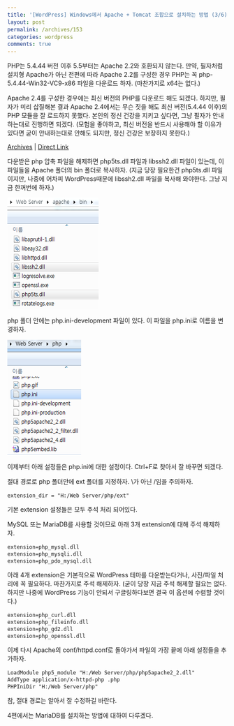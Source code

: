 ```yaml
---
title: '[WordPress] Windows에서 Apache + Tomcat 조합으로 설치하는 방법 (3/6)'
layout: post
permalink: /archives/153
categories: wordpress
comments: true
---
```

PHP는 5.4.44 버전 이후 5.5부터는 Apache 2.2와 호환되지 않는다. 만약, 필자처럼 설치형 Apache가 아닌 전편에 따라 Apache 2.2를 구성한 경우 PHP는 꼭 php-5.4.44-Win32-VC9-x86 파일을 다운로드 하자. (마찬가지로 x64는 없다.)

Apache 2.4를 구성한 경우에는 최신 버전의 PHP를 다운로드 해도 되겠다. 하지만, 필자가 미리 삽질해본 결과 Apache 2.4에서는 무슨 짓을 해도 최신 버전(5.4.44 이후)의 PHP 모듈을 잘 로드하지 못했다. 본인의 정신 건강을 지키고 싶다면, 그냥 필자가 안내하는대로 진행하면 되겠다. (모험을 좋아하고, 최신 버전을 반드시 사용해야 할 이유가 있다면 굳이 안내하는대로 안해도 되지만, 정신 건강은 보장하지 못한다.)

[Archives](http://windows.php.net/downloads/releases/archives/) | [Direct Link](http://windows.php.net/downloads/releases/archives/php-5.4.44-Win32-VC9-x86.zip)

다운받은 php 압축 파일을 해제하면 php5ts.dll 파일과 libssh2.dll 파일이 있는데, 이 파일들을 Apache 폴더의 bin 폴더로 복사하자. (지금 당장 필요한건 php5ts.dll 파일이지만, 나중에 어차피 WordPress때문에 libssh2.dll 파일을 복사해 와야한다. 그냥 지금 한꺼번에 하자.)

![](../assets/archives/153/apache-bin.png)

php 폴더 안에는 php.ini-development 파일이 있다. 이 파일을 php.ini로 이름을 변경하자.

![](../assets/archives/153/php-root.png)

이제부터 아래 설정들은 php.ini에 대한 설정이다. Ctrl+F로 찾아서 잘 바꾸면 되겠다.

절대 경로로 php 폴더안에 ext 폴더를 지정하자. \가 아닌 /임을 주의하자.

```
extension_dir = "H:/Web Server/php/ext"
```

기본 extension 설정들은 모두 주석 처리 되어있다.

MySQL 또는 MariaDB를 사용할 것이므로 아래 3개 extension에 대해 주석 해제하자.

```
extension=php_mysql.dll
extension=php_mysqli.dll
extension=php_pdo_mysql.dll
```

아래 4개 extension은 기본적으로 WordPress 테마를 다운받는다거나, 사진/파일 처리에 꼭 필요하다. 마찬가지로 주석 해제하자. (굳이 당장 지금 주석 해제할 필요는 없다. 하지만 나중에 WordPress 기능이 안되서 구글링하다보면 결국 이 옵션에 수렴할 것이다.)

```
extension=php_curl.dll
extension=php_fileinfo.dll
extension=php_gd2.dll
extension=php_openssl.dll
```

이제 다시 Apache의 conf/httpd.conf로 돌아가서 파일의 가장 끝에 아래 설정들을 추가하자.

```
LoadModule php5_module "H:/Web Server/php/php5apache2_2.dll"
AddType application/x-httpd-php .php
PHPIniDir "H:/Web Server/php"
```

참, 절대 경로는 알아서 잘 수정하길 바란다.

4편에서는 MariaDB를 설치하는 방법에 대하여 다루겠다.

